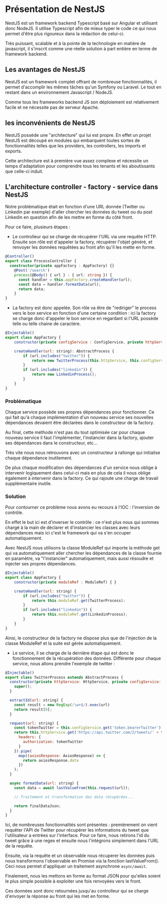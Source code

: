 # Présentation de NestJS

NestJS est un framework backend Typescript basé sur Angular et utilisant donc NodeJS.
Il utilise Typescript afin de mieux typer le code ce qui nous permet d'être plus rigoureux dans la rédaction de celui-ci.

Très puissant, scalable et à la pointe de la technologie en matière de javascript, il s'inscrit comme une réelle solution à part entière en terme de framework backend.

## Les avantages de NestJS

NestJS est un framework complet offrant de nombreuse fonctionnalités, il permet d'accomplir les mêmes tâches qu'un Symfony ou Laravel. Le tout en restant dans un environnement Javascript / NodeJS.

Comme tous les frameworks backend JS son déploiement est relativement facile et ne nécessite pas de serveur Apache.

## les inconvénients de NestJS

NestJS possède une "architecture" qui lui est propre. En effet un projet NestJS est découpé en modules qui embarquent toutes sortes de fonctionnalités telles que les providers, les controllers, les imports et exports.

Cette architecture est à première vue assez complexe et nécessite un temps d'adaptation pour comprendre tous les tenants et les aboutissants que celle-ci induit.

## L'architecture controller - factory - service dans NestJS

Notre problématique était en fonction d'une URL donnée (Twitter ou Linkedin par exemple) d'aller chercher les données du tweet ou du post Linkedin en question afin de les mettre en forme du côté front.

Pour ce faire, plusieurs étapes :

- Le controlleur qui se charge de récupérer l'URL via une requête HTTP. Ensuite son rôle est d'appeler la factory, récupérer l'objet généré, et renvoyer les données requêtées au front afin qu'il les mette en forme.

```typescript
@Controller()
export class ProcessController {
  constructor(private appFactory : AppFactory) {}
    @Post('/search')
    process(@Body() { url } : { url: string }) {
      const handler = this.appFactory.createHandler(url);
      const data = handler.formatData(url);
      return data;
    }
}
```

- La factory est donc appelée. Son rôle va être de "rediriger" le process vers le bon service en fonction d'une certaine condition : ici la factory se charge donc d'appeler le bon service en regardant si l'URL possède telle ou telle chaine de caractère.

```javascript
@Injectable()
export class AppFactory {
    constructor(private configService : ConfigService, private httpService : HttpService) { }

    createHandler(url: string): AbstractProcess {
        if (url.includes("twitter")) {
            return new TwitterProcess(this.httpService, this.configService)
        }
        if (url.includes("linkedin")) {
            return new LinkedinProcess();
        }
    }
}
```

### Problématique

Chaque service possède ses propres dépendances pour fonctionner. Ce qui fait qu'à chaque implémentation d'un nouveau service ses nouvelles dépendances devaient être déclarées dans le constructeur de la factory.

Au final, cette méthode n'est pas du tout optimisée car pour chaque nouveau service il faut l'implémenter, l'instancier dans la factory, ajouter ses dépendances dans le constructeur, etc...

Très vite nous nous retrouvons avec un constructeur à rallonge qui initialise chaque dépendance inutilement.

De plus chaque modification des dépendances d'un service nous oblige à intervenir logiquement dans celui-ci mais en plus de cela il nous oblige également à intervenir dans la factory. Ce qui rajoute une charge de travail supplémentaire inutile.

### Solution

Pour contourner ce problème nous avons eu recours à l'IOC : l'inversion de contrôle.

En effet le but ici est d'inverser le contrôle : ce n'est plus nous qui sommes chargé à la main de déclarer et d'instancier les classes avec leurs dépendances mais ici c'est le framework qui va s'en occuper automatiquement.

Avec NestJS nous utilisons la classe ModuleRef qui importe la méthode get qui va automatiquement aller chercher les dépendances de la classe fournie en paramètre, va "l'instancier" automatiquement, mais aussi résoudre et injecter ses propres dépendances.

```javascript
@Injectable()
export class AppFactory {
    constructor(private moduleRef : ModuleRef) { }

    createHandler(url: string) {
        if (url.includes("twitter")) {
            return this.moduleRef.get(TwitterProcess);
        }
        if (url.includes("linkedin")) {
            return this.moduleRef.get(LinkedinProcess);
        }
    }
}
```

Ainsi, le constructeur de la factory ne dispose plus que de l'injection de la classe ModuleRef et la suite est gérée automatiquement.

- Le service, il se charge de la dernière étape qui est donc le fonctionnement de la récupération des données. Différente pour chaque service, nous allons prendre l'exemple de twitter :

```javascript
@Injectable()
export class TwitterProcess extends AbstractProcess {
  constructor(private httpService: HttpService, private configService: ConfigService) {
    super();
  }

  extractId(url: string) {
    const result = new RegExp(/\w+$/).exec(url)
    return result[0];
  }

  request(url: string) {
    const tokenTwitter = this.configService.get('token.bearerTwitter');
    return this.httpService.get('https://api.twitter.com/2/tweets/' + this.extractId(url) + '?expansions=author_id,attachments.media_keys&tweet.fields=created_at,public_metrics&user.fields=name,profile_image_url&media.fields=url,type,preview_image_url', {
      headers: {
        authorization: tokenTwitter
      }
    }).pipe(
      map((axiosResponse: AxiosResponse) => {
        return axiosResponse.data
      })
    );
  }

  async formatData(url: string) {
    const data = await lastValueFrom(this.request(url));

    // Traitement et transformation des data récupérées...

    return finalDataJson;
  }
}
```

Ici, de nombreuses fonctionnalités sont présentes : premièrement on vient requêter l'API de Twitter pour récupérer les informations du tweet que l'utilisateur a entrées sur l'interface. Pour ce faire, nous retirons l'id du tweet grâce à une regex et ensuite nous l'intégrons simplement dans l'URL de la requête.

Ensuite, via la requête et un observable nous récuperer les données puis nous transformons l'observable en Promise via la fonction lastValueFrom(). Ceci nous permet d'appliquer un traitement asynchrone `async/await`.

Finalement, nous les mettons en forme au format JSON pour qu'elles soient le plus simple possible à exploiter une fois renvoyées vers le front.

Ces données sont donc retournées jusqu'au controlleur qui se charge d'envoyer la réponse au front qui les met en forme.
